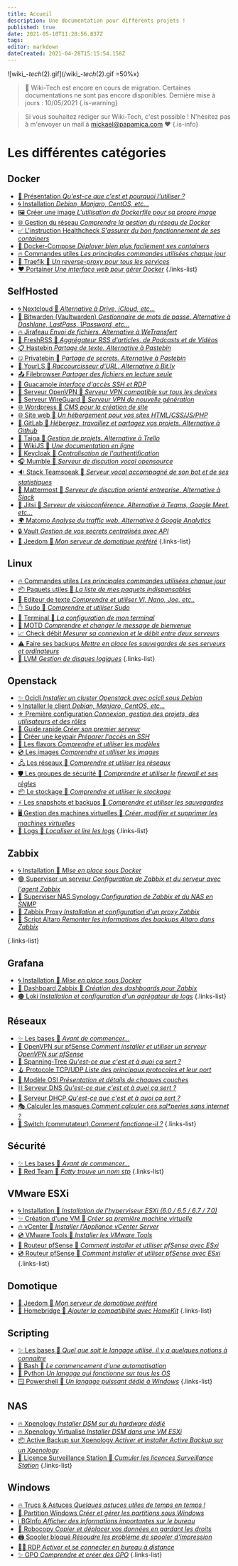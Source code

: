```yaml
---
title: Accueil
description: Une documentation pour différents projets !
published: true
date: 2021-05-10T11:28:56.837Z
tags: 
editor: markdown
dateCreated: 2021-04-28T15:15:54.158Z
---
```


![wiki_-_tech_(2).gif](/wiki_-_tech_(2).gif =50%x)
> 🚧  Wiki-Tech est encore en cours de migration. Certaines documentations ne sont pas encore disponibles.
> Dernière mise à jours : 10/05/2021
{.is-warning}

> Si vous souhaitez rédiger sur Wiki-Tech, c'est possible ! N'hésitez pas à m'envoyer un mail à  mickael@papamica.com ❤️
{.is-info}

# Les différentes catégories
## Docker
- [🐳 Présentation *Qu'est-ce que c'est et pourquoi l'utiliser ?*](/Docker/Présentation)
- [🌀 Installation *Debian, Manjaro, CentOS, etc...*](/Docker/Installation)
- [🖼️ Créer une image *L'utilisation de Dockerfile pour sa propre image*](/Docker/Image)
- [🌐 Gestion du réseau *Comprendre la gestion du réseau de Docker*](/Docker/Réseau)
- [✅ L'instruction Healthcheck *S'assurer du bon fonctionnement de ses containers*](/Docker/Heathcheck)
- [💠 Docker-Compose *Déployer bien plus facilement ses containers*](/Docker/Docker-Compose)
- [🔥 Commandes utiles *Les principales commandes utilisées chaque jour*](/Docker/Commandes)
- [💙 Traefik 🚧 *Un reverse-proxy pour tous les services*](/Docker/Traefik)
- [❤️ Portainer *Une interface web pour gérer Docker*](/Docker/Portainer)
{.links-list}


## SelfHosted
- [🌀 Nextcloud 🚧 *Alternative à Drive, iCloud, etc...*](/SelfHosted/Nextcloud)
- [💠 Bitwarden (Vaultwarden) *Gestionnaire de mots de passe. Alternative à Dashlane, LastPass, 1Password, etc...*](/SelfHosted/Bitwarden)
- [🔥 Jirafeau *Envoi de fichiers. Alternative à WeTransfert*](/SelfHosted/Jirafeau)
- [📰 FreshRSS 🚧 *Aggrégateur RSS d'articles, de Podcasts et de Vidéos*](/SelfHosted/FreshRSS)
- [📋 Hastebin *Partage de texte. Alternative à Pastebin*](/SelfHosted/Hastebin)
- [🤐 Privatebin 🚧 *Partage de secrets. Alternative à Pastebin*](/SelfHosted/Privatebin)
- [🔗 YourLS 🚧 *Raccourcisseur d'URL. Alternative à Bit.ly*](/SelfHosted/YourLS)
- [📤 Filebrowser *Partager des fichiers en lecture seule*](/SelfHosted/Filebrowser)
- [🥗 Guacamole *Interface d'accès SSH et RDP*](/SelfHosted/Guacamole)
- [🔐 Serveur OpenVPN 🚧 *Serveur VPN compatible sur tous les devices*](/SelfHosted/OpenVPN)
- [🔏 Serveur WireGuard 🚧 *Serveur VPN de nouvelle génération*](/SelfHosted/OpenVPN)
- [🌐 Wordpress 🚧 *CMS pour la création de site*](/SelfHosted/Wordpress)
- [🌐 Site web 🚧 *Un hébergement pour vos sites HTML/CSS/JS/PHP*](/SelfHosted/Site-web)
- [📜 GitLab 🚧 *Hébergez, travaillez et partagez vos projets. Alternative à Github*](/SelfHosted/GitLab)
- [👔 Taiga 🚧 *Gestion de projets. Alternative à Trello*](/SelfHosted/Taiga)
- [📖 WikiJS 🚧 *Une documentation en ligne*](/SelfHosted/WikiJS)
- [🔑 Keycloak 🚧 *Centralisation de l'authentification*](/SelfHosted/Keycloak)
- [🎧 Mumble 🚧 *Serveur de discution vocal opensource*](/SelfHosted/Mumble)
- [🔉 Stack Teamspeak 🚧 *Serveur vocal accompagné de son bot et de ses statistiques*](/SelfHosted/Teamspeak)
- [💬 Mattermost 🚧 *Serveur de discution orienté entreprise. Alternative à Slack*](/SelfHosted/Mattermost)
- [🎥 Jitsi 🚧 *Serveur de visioconférence. Alternative à Teams, Google Meet, etc...*](/SelfHosted/Jitsi)
- [🌍 Matomo *Analyse du traffic web. Alternative à Google Analytics*](/SelfHosted/Matomo)
- [🔒 Vault *Gestion de vos secrets centralisés avec API*](/SelfHosted/Vault)
- [🦕 Jeedom 🚧 *Mon serveur de domotique préféré*](/Domotique/Jeedom)
{.links-list}

## Linux
- [🔥 Commandes utiles *Les principales commandes utilisées chaque jour*](/Linux/Commandes)
- [📦 Paquets utiles 🚧 *La liste de mes paquets indispensables*](/Linux/Paquets)
- [📝 Editeur de texte *Comprendre et utiliser VI, Nano, Joe, etc..*](/Linux/Editeur-de-texte)
- [✋ Sudo 🚧 *Comprendre et utiliser Sudo*](/Linux/Sudo)
- [🔳 Terminal 🚧 *La configuration de mon terminal*](/Linux/Terminal)
- [📆 MOTD *Comprendre et changer le message de bienvenue*](/Linux/MOTD)
- [📈 Check débit *Mesurer sa connexion et le débit entre deux serveurs*](/Linux/Check-debit)
- [⚠️ Faire ses backups *Mettre en place les sauvegardes de ses serveurs et ordinateurs*](/Linux/Backup)
- [💽 LVM *Gestion de disques logiques*](/Linux/LVM)
{.links-list}

## Openstack
- [✨ Ocicli *Installer un cluster Openstack avec ocicli sous Debian*](/Openstack/Ocicli)
- [🌀 Installer le client *Debian, Manjaro, CentOS, etc...*](/Openstack/Installation)
- [⚜️ Première configuration *Connexion, gestion des projets, des utilisateurs et des rôles*](/Openstack/Environnement)
- [🏁 Guide rapide *Créer son premier serveur*](/Openstack/Premier-Pas)
- [🔑 Créer une keypair *Préparer l'accès en SSH*](/Openstack/Keypair)
- [💠 Les flavors *Comprendre et utiliser les modèles*](/Openstack/Flavors)
- [💿 Les images *Comprendre et utiliser les images*](/Openstack/Images)
- [🖧 Les réseaux 🚧 *Comprendre et utiliser les réseaux*](/Openstack/Réseaux)
- [🛡️ Les groupes de sécurité 🚧 *Comprendre et utiliser le firewall et ses règles*](/Openstack/Firewall)
- [📦 Le stockage 🚧 *Comprendre et utiliser le stockage*](/Openstack/Stockage)
- [⚡ Les snapshots et backups 🚧 *Comprendre et utiliser les sauvegardes*](/Openstack/Backups)
- [🖥️ Gestion des machines virtuelles 🚧 *Créer, modifier et supprimer les machines virtuelles*](/Openstack/Machine-virtuelle)
- [📃 Logs 🚧 *Localiser et lire les logs*](/Openstack/Logs)
{.links-list}

## Zabbix
- [🌀 Installation 🚧 *Mise en place sous Docker*](/Zabbix/Installation)
- [🟢 Superviser un serveur *Configuration de Zabbix et du serveur avec l'agent Zabbix*](/Zabbix/Agent-Zabbix)
- [🔵 Superviser NAS Synology *Configuration de Zabbix et du NAS en SNMP*](/Zabbix/SNMP)
- [🔴 Zabbix Proxy *Installation et configuration d'un proxy Zabbix*](/Zabbix/Proxy)
- [📜 Script Altaro *Remonter les informations des backups Altaro dans Zabbix*](/Zabbix/Altaro)

{.links-list}

## Grafana
- [🌀 Installation 🚧 *Mise en place sous Docker*](/Grafana/Installation)
- [🔴 Dashboard Zabbix 🚧 *Création des dashboards pour Zabbix*](/Grafana/Zabbix)
- [🟠 Loki *Installation et configuration d'un agrégateur de logs*](/Grafana/Loki)
{.links-list}

## Réseaux
- [✨ Les bases 🚧 *Avant de commencer...*](/Réseaux/Bases)
- [💠 OpenVPN sur pfSense *Comment installer et utiliser un serveur OpenVPN sur pfSense*](/Réseaux/pfSense-OpenVPN)
- [🌲 Spanning-Tree *Qu'est-ce que c'est et à quoi ça sert ?*](/Réseaux/Spanning-Tree)
- [🪝 Protocole TCP/UDP *Liste des principaux protocoles et leur port*](/Réseaux/TCP-UDP)
- [🧪 Modèle OSI *Présentation et détails de chaques couches*](/Réseaux/OSI)
- [⛓️ Serveur DNS *Qu'est-ce que c'est et à quoi ça sert ?*](/Réseaux/DNS)
- [📌 Serveur DHCP *Qu'est-ce que c'est et à quoi ça sert ?*](/Réseaux/DHCP)
- [🎭 Calculer les masques *Comment calculer ces sal\*peries sans internet ?*](/Réseaux/Masques)
- [🦝 Switch (commutateur) *Comment fonctionne-il ?*](/Réseaux/Masques)
{.links-list}

## Sécurité
- [✨ Les bases 🚧 *Avant de commencer...*](/Sécurité/Bases)
- [🔴 Red Team 🚧 *Fatty trouve un nom stp*](/Sécurité/Red-Team)
{.links-list}

## VMware ESXi
- [🌀 Installation 🚧 *Installation de l'hyperviseur ESXi (6.0 / 6.5 / 6.7 / 7.0)*](/ESXi/Installation)
- [✨ Création d'une VM 🚧 *Créer sa première machine virtuelle*](/ESXi/Création-VM)
- [🔥 vCenter 🚧 *Installer l'Appliance vCenter Server*](/ESXi/vCenter)
- [💿 VMware Tools 🚧 *Installer les VMware Tools*](/ESXi/VMware-Tools)
- [💠 Routeur pfSense 🚧 *Comment installer et utiliser pfSense avec ESxi*](/ESXi/pfSense)
- [💿 Routeur pfSense 🚧 *Comment installer et utiliser pfSense avec ESxi*](/ESXi/pfSense)
{.links-list}

## Domotique
- [🦕 Jeedom 🚧 *Mon serveur de domotique préféré*](/Domotique/Jeedom)
- [🍎 Homebridge 🚧 *Ajouter la compatibilité avec HomeKit*](/Domotique/Jeedom)
{.links-list}

## Scripting
- [✨ Les bases 🚧 *Quel que soit le langage utilisé, il y a quelques notions à connaitre*](/Scripting/Base)
- [🐧 Bash 🚧 *Le commencement d'une automatisation*](/Scripting/Bash)
- [🐍 Python *Un langage qui fonctionne sur tous les OS*](/Scripting/Python)
- [🪟 Powershell 🚧 *Un langage puissant dédié à Windows*](/Scripting/Powershell)
{.links-list}

## NAS
- [🔥 Xpenology *Installer DSM sur du hardware dédié*](/NAS/Xpenology)
- [🔥 Xpenology Virtualisé *Installer DSM dans une VM ESXi*](/NAS/Xpenology-VM)
- [📦 Active Backup sur Xpenology *Activer et installer Active Backup sur un Xpenology*](/NAS/Active-Backup-Xpenology)
- [📼 Licence Surveillance Station 🚧 *Cumuler les licences Surveillance Station*](/NAS/Active-Backup-Xpenology)
{.links-list}

## Windows
- [🔥 Trucs & Astuces *Quelques astuces utiles de temps en temps !*](/Windows/Commandes)
- [💽 Partition Windows *Créer et gérer les partitions sous Windows*](/Windows/Partitions)
- [ℹ️ BGInfo *Afficher des informations importantes sur le bureau*](/Windows/BGInfo)
- [🤖 Robocopy *Copier et déplacer vos données en gardant les droits*](/Windows/Robocopy)
- [🖨️ Spooler bloqué *Résoudre les problème de spooler d'impression*](/Windows/Spooler)
- [👨‍💻 RDP *Activer et se connecter en bureau à distance*](/Windows/RDP)
- [✨ GPO *Comprendre et créer des GPO*](/Windows/GPO)
{.links-list}